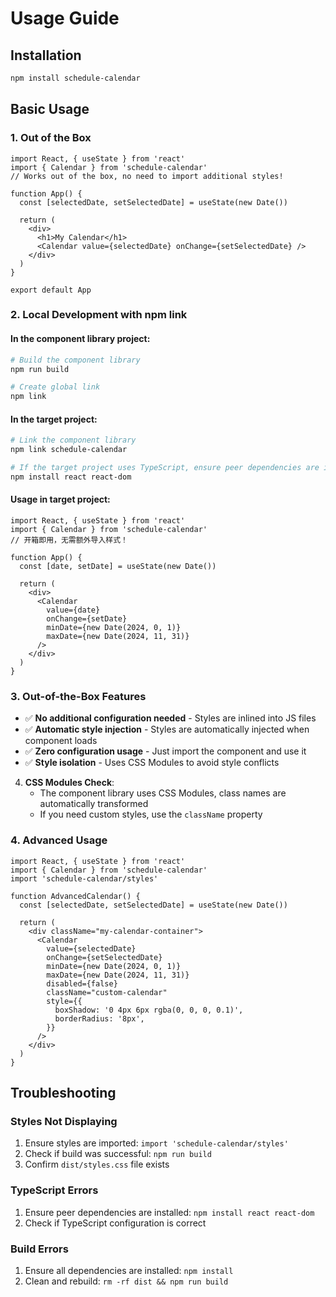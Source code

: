 # Usage Guide

## Installation

```bash
npm install schedule-calendar
```

## Basic Usage

### 1. Out of the Box

```tsx
import React, { useState } from 'react'
import { Calendar } from 'schedule-calendar'
// Works out of the box, no need to import additional styles!

function App() {
  const [selectedDate, setSelectedDate] = useState(new Date())

  return (
    <div>
      <h1>My Calendar</h1>
      <Calendar value={selectedDate} onChange={setSelectedDate} />
    </div>
  )
}

export default App
```

### 2. Local Development with npm link

#### In the component library project:

```bash
# Build the component library
npm run build

# Create global link
npm link
```

#### In the target project:

```bash
# Link the component library
npm link schedule-calendar

# If the target project uses TypeScript, ensure peer dependencies are installed
npm install react react-dom
```

#### Usage in target project:

```tsx
import React, { useState } from 'react'
import { Calendar } from 'schedule-calendar'
// 开箱即用，无需额外导入样式！

function App() {
  const [date, setDate] = useState(new Date())

  return (
    <div>
      <Calendar
        value={date}
        onChange={setDate}
        minDate={new Date(2024, 0, 1)}
        maxDate={new Date(2024, 11, 31)}
      />
    </div>
  )
}
```

### 3. Out-of-the-Box Features

- ✅ **No additional configuration needed** - Styles are inlined into JS files
- ✅ **Automatic style injection** - Styles are automatically injected when component loads
- ✅ **Zero configuration usage** - Just import the component and use it
- ✅ **Style isolation** - Uses CSS Modules to avoid style conflicts

4. **CSS Modules Check**:
   - The component library uses CSS Modules, class names are automatically transformed
   - If you need custom styles, use the `className` property

### 4. Advanced Usage

```tsx
import React, { useState } from 'react'
import { Calendar } from 'schedule-calendar'
import 'schedule-calendar/styles'

function AdvancedCalendar() {
  const [selectedDate, setSelectedDate] = useState(new Date())

  return (
    <div className="my-calendar-container">
      <Calendar
        value={selectedDate}
        onChange={setSelectedDate}
        minDate={new Date(2024, 0, 1)}
        maxDate={new Date(2024, 11, 31)}
        disabled={false}
        className="custom-calendar"
        style={{
          boxShadow: '0 4px 6px rgba(0, 0, 0, 0.1)',
          borderRadius: '8px',
        }}
      />
    </div>
  )
}
```

## Troubleshooting

### Styles Not Displaying

1. Ensure styles are imported: `import 'schedule-calendar/styles'`
2. Check if build was successful: `npm run build`
3. Confirm `dist/styles.css` file exists

### TypeScript Errors

1. Ensure peer dependencies are installed: `npm install react react-dom`
2. Check if TypeScript configuration is correct

### Build Errors

1. Ensure all dependencies are installed: `npm install`
2. Clean and rebuild: `rm -rf dist && npm run build`
